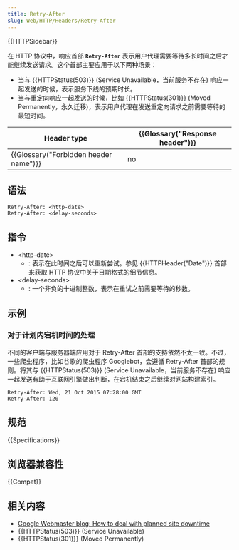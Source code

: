 ```yaml
---
title: Retry-After
slug: Web/HTTP/Headers/Retry-After
---
```


{{HTTPSidebar}}

在 HTTP 协议中，响应首部 **`Retry-After`** 表示用户代理需要等待多长时间之后才能继续发送请求。这个首部主要应用于以下两种场景：

- 当与 {{HTTPStatus(503)}} (Service Unavailable，当前服务不存在) 响应一起发送的时候，表示服务下线的预期时长。
- 当与重定向响应一起发送的时候，比如 {{HTTPStatus(301)}} (Moved Permanently，永久迁移)，表示用户代理在发送重定向请求之前需要等待的最短时间。

| Header type                           | {{Glossary("Response header")}} |
| ------------------------------------- | ------------------------------- |
| {{Glossary("Forbidden header name")}} | no                              |

## 语法

```plain
Retry-After: <http-date>
Retry-After: <delay-seconds>
```

## 指令

- \<http-date>
  - : 表示在此时间之后可以重新尝试。参见 {{HTTPHeader("Date")}} 首部来获取 HTTP 协议中关于日期格式的细节信息。
- \<delay-seconds>
  - : 一个非负的十进制整数，表示在重试之前需要等待的秒数。

## 示例

### 对于计划内宕机时间的处理

不同的客户端与服务器端应用对于 Retry-After 首部的支持依然不太一致。不过，一些爬虫程序，比如谷歌的爬虫程序 Googlebot，会遵循 Retry-After 首部的规则。将其与 {{HTTPStatus(503)}} (Service Unavailable，当前服务不存在) 响应一起发送有助于互联网引擎做出判断，在宕机结束之后继续对网站构建索引。

```plain
Retry-After: Wed, 21 Oct 2015 07:28:00 GMT
Retry-After: 120
```

## 规范

{{Specifications}}

## 浏览器兼容性

{{Compat}}

## 相关内容

- [Google Webmaster blog: How to deal with planned site downtime](https://webmasters.googleblog.com/2011/01/how-to-deal-with-planned-site-downtime.html)
- {{HTTPStatus(503)}} (Service Unavailable)
- {{HTTPStatus(301)}} (Moved Permanently)
